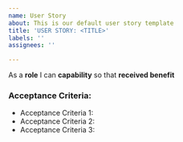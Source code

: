 ```yaml
---
name: User Story
about: This is our default user story template
title: 'USER STORY: <TITLE>'
labels: ''
assignees: ''

---
```


As a **role** I can **capability** so that **received benefit**

### Acceptance Criteria:

* Acceptance Criteria 1:
* Acceptance Criteria 2:
* Acceptance Criteria 3:
